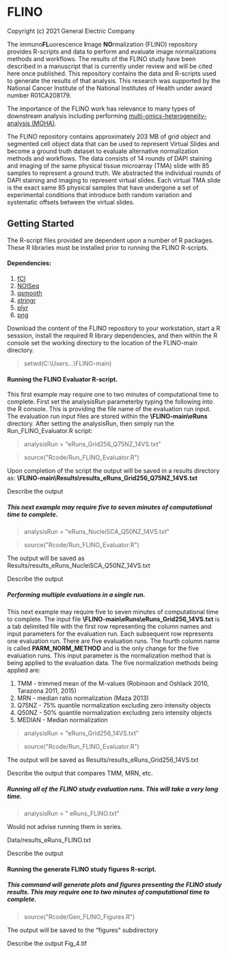# FLINO
Copyright (c) 2021 General Electric Company

The immuno**FL**uorescence **I**mage **NO**rmalization (FLINO) repository provides R-scripts and data to perform and evaluate image normalizations methods and workflows.
The results of the FLINO study have been described in a manuscript that is currently under review and will be cited here once published. This repository contains the data and R-scripts used to generate the results of that analysis. This research was supported by the National Cancer Institute of the National Institutes of Health under award number R01CA208179.

The importance of the FLINO work has relevance to many types of downstream analysis including performing [multi-omics-heterogeneity-analysis (MOHA)](https://github.com/thrive-itcr/multi-omics-heterogeneity-analysis). 

The FLINO repository contains approximately 203 MB of grid object and segmented cell object data that can be used to represent Virtual Slides and become a ground truth dataset to evaluate alternative normalization methods and workflows. The data consists of 14 rounds of DAPI staining and imaging of the same physical tissue microarray (TMA) slide with 85 samples to represent a ground truth. We abstracted the individual rounds of DAPI staining and imaging to represent virtual slides. Each virtual TMA slide is the exact same 85 physical samples that have undergone a set of experimental conditions that introduce both random variation and systematic offsets between the virtual slides.

## Getting Started

The R-script files provided are dependent upon a number of R packages. These R libraries must be installed prior to running the FLINO R-scripts.

#### Dependencies: 
1. [fCI](https://bioconductor.org/packages/release/bioc/html/fCI.html)
2. [NOISeq](https://bioconductor.org/packages/release/bioc/html/NOISeq.html)
3. [qsmooth](https://bioconductor.org/packages/release/bioc/html/qsmooth.html)
4. [stringr](https://cran.r-project.org/web/packages/stringr/index.html)
5. [plyr](https://www.rdocumentation.org/packages/plyr/versions/1.8.6)
6. [png](https://cran.r-project.org/web/packages/png/index.html)

Download the content of the FLINO repository to your workstation, start a R sesssion, install the required R library dependencies, and then within the R console set the working directory to the location of the FLINO-main directory.
> setwd(C:\Users\...\FLINO-main)

#### Running the FLINO Evaluator R-script.

This first example may require one to two minutes of computational time to complete. First set the analysisRun parameterby typing the following into the R console. This is providing the file name of the evaluation run input. The evaluation run input files are stored within the **\FLINO-main\eRuns** directory. After setting the analysisRun, then simply run the Run_FLINO_Evaluator.R script:

> analysisRun = "eRuns_Grid256_Q75NZ_14VS.txt"

> source("Rcode/Run_FLINO_Evaluator.R")

Upon completion of the script the output will be saved in a results directory as: **\FLINO-main\Results\results_eRuns_Grid256_Q75NZ_14VS.txt**

Describe the output

##### This next example may require five to seven minutes of computational time to complete.
> analysisRun = "eRuns_NucleiSCA_Q50NZ_14VS.txt"

> source("Rcode/Run_FLINO_Evaluator.R")

The output will be saved as
Results/results_eRuns_NucleiSCA_Q50NZ_14VS.txt

Describe the output

##### Performing multiple evaluations in a single run.
This next example may require five to seven minutes of computational time to complete. The input file **\FLINO-main\eRuns\eRuns_Grid256_14VS.txt** is a tab delimited file with the first row representing the column names and input parameters for the evaluation run. Each subsequent row represents one evaluation run. There are five evaluation runs. The fourth column name is called **PARM_NORM_METHOD** and is the only change for the five evaluation runs. This input parameter is the normalization method that is being applied to the evaluation data. The five normalization methods being applied are:
1. TMM - trimmed mean of the M-values (Robinson and Oshlack 2010, Tarazona 2011, 2015)
2. MRN - median ratio normalization (Maza 2013)
3. Q75NZ - 75% quantile normalization excluding zero intensity objects
4. Q50NZ - 50% quantile normalization excluding zero intensity objects
5. MEDIAN - Median normalization



> analysisRun = "eRuns_Grid256_14VS.txt"

> source("Rcode/Run_FLINO_Evaluator.R")

The output will be saved as
Results/results_eRuns_Grid256_14VS.txt

Describe the output that compares TMM, MRN, etc.


##### Running all of the FLINO study evaluation runs.  This will take a very long time.
> analysisRun = " eRuns_FLINO.txt"

Would not advise running them in series.

Data/results_eRuns_FLINO.txt

Describe the output


#### Running the generate FLINO study figures R-script.

##### This command will generate plots and figures presenting the FLINO study results. This may require one to two minutes of computational time to complete.
> source("Rcode/Gen_FLINO_Figures.R")

The output will be saved to the “figures” subdirectory 

Describe the output
Fig_4.tif
